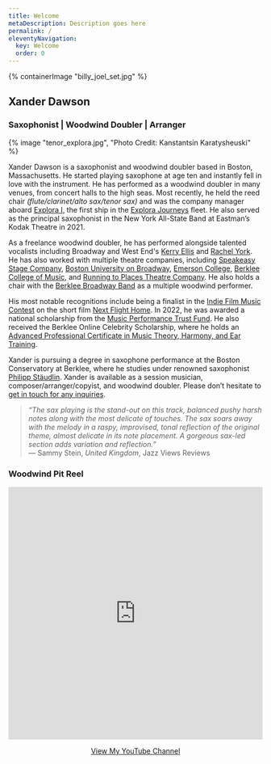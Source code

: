 ```yaml
---
title: Welcome
metaDescription: Description goes here
permalink: /
eleventyNavigation:
  key: Welcome
  order: 0
---
```


<section class="section">
    {% containerImage "billy_joel_set.jpg" %}
    <article class="content">

## Xander Dawson

### Saxophonist | Woodwind Doubler | Arranger

{% image "tenor_explora.jpg", "Photo Credit: Kanstantsin Karatysheuski" %}

<!-- <ul class="l-grid social-grid">

  <li>
    <a href="https://www.instagram.com/xkdawson1">
      <div class="social-avatar">
        <img src="/static/img/social/xkdawson1.jpg" title="Xander Dawson" />
        <i class="social-icon fab fa-instagram"></i>
      </div>
      <p>Xander</p>
      <p class="social-handle" title="@xkdawson1">@xkdawson1</p>
    </a>
  </li>

  <li>
    <a href="https://www.instagram.com/explorajourneyscollective">
      <div class="social-avatar">
        <img src="/static/img/social/explorajourneyscollective.jpg" title="EJ Collective" />
        <i class="social-icon fab fa-instagram"></i>
      </div>
      <p>EJ Collective</p>
      <p class="social-handle" title="@explorajourneyscollective">@explorajourneyscollective</p>
    </a>
  </li>

  <li>
    <a href="https://www.instagram.com/explorajourneys">
      <div class="social-avatar">
        <img src="/static/img/social/explorajourneys.jpg" title="Explora Journeys" />
        <i class="social-icon fab fa-instagram"></i>
      </div>
      <p>Explora Journeys</p>
      <p class="social-handle" title="@explorajourneys">@explorajourneys</p>
    </a>
  </li>

</ul> -->

Xander Dawson is a saxophonist and woodwind doubler based in Boston, Massachusetts. He started playing saxophone at age ten and instantly fell in love with the instrument. He has performed as a woodwind doubler in many venues, from concert halls to the high seas. Most recently, he held the reed chair _(flute/clarinet/alto sax/tenor sax)_ and was the company manager aboard [Explora I](https://explorajourneys.com/us/en/ships), the first ship in the [Explora Journeys](https://explorajourneys.com/) fleet. He also served as the principal saxophonist in the New York All-State Band at Eastman’s Kodak Theatre in 2021.

As a freelance woodwind doubler, he has performed alongside talented vocalists including Broadway and West End's [Kerry Ellis](https://en.wikipedia.org/wiki/Kerry_Ellis) and [Rachel York](https://en.wikipedia.org/wiki/Rachel_York). He has also worked with multiple theatre companies, including [Speakeasy Stage Company](https://speakeasystage.com/), [Boston University on Broadway](http://bostonuniversityonbroadway.com/), [Emerson College](https://emerson.edu/), [Berklee College of Music](https://www.berklee.edu/), and [Running to Places Theatre Company](https://www.runningtoplaces.org/). He also holds a chair with the [Berklee Broadway Band](https://www.instagram.com/the_broadway_band) as a multiple woodwind performer.

His most notable recognitions include being a finalist in the [Indie Film Music Contest](https://indiefilmmusiccontest.com/previous-competitions/) on the short film [Next Flight Home](https://www.youtube.com/watch?v=jfeoLomVH_M). In 2022, he was awarded a national scholarship from the [Music Performance Trust Fund](https://musicpf.org/). He also received the Berklee Online Celebrity Scholarship, where he holds an [Advanced Professional Certificate in Music Theory, Harmony, and Ear Training](https://online.berklee.edu/certificates/theory-harmony-ear-training-advanced-professional).

Xander is pursuing a degree in saxophone performance at the Boston Conservatory at Berklee, where he studies under renowned saxophonist [Philipp Stäudlin](https://bostonconservatory.berklee.edu/directory/philipp-st%C3%A4udlin). Xander is available as a session musician, composer/arranger/copyist, and woodwind doubler. Please don’t hesitate to [get in touch for any inquiries](/contact/).

<blockquote><i>“The sax playing is the stand-out on this track, balanced pushy harsh notes along with the most delicate of touches. The sax soars away with the melody in a raspy, improvised, tonal reflection of the original theme, almost delicate in its note placement. A gorgeous sax-led section adds variation and reflection.”</i><br />— Sammy Stein, <i>United Kingdom</i>, Jazz Views Reviews</blockquote>

<h3>Woodwind Pit Reel</h3>

<iframe width="100%" height="500" src="https://www.youtube.com/embed/WdeGYn3rnps?si=x2Zf5VshtIirW_76" title="YouTube video player" frameborder="0" allow="accelerometer; autoplay; clipboard-write; encrypted-media; gyroscope; picture-in-picture; web-share" allowfullscreen></iframe>

<p style="text-align: center"><a href="https://www.youtube.com/channel/UCPfyuV99V6vOAUSYS7VrwZw" class="button">View My YouTube Channel</a>
</p>
